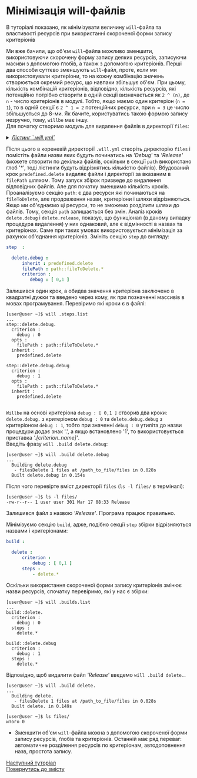 # Мінімізація will-файлів

В туторіалі показано, як мінімізувати величину `will`-файла та властивості ресурсів при використанні скороченої форми запису критеріонів  

Ми вже бачили, що об'єм `will`-файла можливо зменшити, використовуючи скорочену форму запису деяких ресурсів, записуючи масиви з допомогою ґлобів, а також з допомогою критеріонів. Перші два способи суттєво зменшують `will`-файл, проте, коли ми використовували критеріони, то на кожну комбінацію значень створюється окремий ресурс, що навпаки збільшує об'єм. При цьому, кількість комбінацій критеріонів, відповідно, кількість ресурсів, які потенційно потрібно створити в одній секції визначається як `2 ^ (n)`, де `n` - число критеріонів в модулі. Тобто, якщо маємо один критеріон (`n = 1`), то в одній секції є `2 ^ 1 = 2` потенційних ресурси, при `n = 3` це число збільшується до 8-ми. Як бачите, користуватись такою формою запису незручно, тому, `willbe` має іншу.  
Для початку створимо модуль для видалення файлів в директорії `files`:

<details>
    <summary><u><em>Лістинг `.will.yml`</em></u></summary>

```yaml

about :

  name : willFileMinimizing
  description : "To minimize will-file by short write form of criterions"
  version : 0.0.1

path :

  fileToDelete.debug :
    criterion :
       debug : 1
    path : './files/Debug*'

  fileToDelete.release :
    criterion :
       debug : 0
    path : './files/Release*'

step  :

  delete.debug :
      inherit : predefined.delete
      filePath : path::fileToDelete.*
      criterion :
         debug : 1

  delete.release :
      inherit : predefined.delete
      filePath : path::fileToDelete.*
      criterion :
         debug : 0

build :

  delete.debug :
      criterion :
          debug : 1
      steps :
          - delete.*

  delete.release :
      criterion :
          debug : 0
      steps :
          - delete.*

```

</details>

Після цього в кореневій директорії `.will.yml` створіть директорію `files` і помістіть файли назви яких будуть починатись на _'Debug'_ та _'Release'_ (можете створити по декілька файлів, оскільки в секції `path` використано ґлоб '\*', тоді лістинги будуть відрізнятись кількістю файлів).
Вбудований крок `predefined.delete` видаляє файли і директорії за вказаним в `filePath` шляхом. Тому запуск збірок призведе до видалення відповідних файлів. Але для початку зменшимо кількість кроків.
Проаналізуємо секцію `path`: є два ресурси які починаються на `fileToDelete`, але продовження назви, критеріони і шляхи відрізняються. Якщо ми об'єднаємо ці ресурси, то не зможемо розділити шляхи до файлів. Тому, секція `path` залишається без змін.
Аналіз кроків `delete.debug` i `delete.release`, показує, що функціонал (в даному випадку процедура видалення) у них однаковий, але є відмінності в назвах та критеріонах. Саме при таких умовах використовується мінімізація за рахунок об'єднання критеріонів. Змініть секцію `step` до вигляду:

```yaml
step  :

  delete.debug :
      inherit : predefined.delete
      filePath : path::fileToDelete.*
      criterion :
         debug : [ 0,1 ]

```

Залишився один крок, а обидва значення критеріона заключено в квадратні дужки та введено через кому, як при позначенні массивів в мовах програмування.
Перевіримо які кроки є в файлі:

```
[user@user ~]$ will .steps.list
...
step::delete.debug.
  criterion :
    debug : 0
  opts :
    filePath : path::fileToDelete.*
  inherit :
    predefined.delete

step::delete.debug.debug
  criterion :
    debug : 1
  opts :
    filePath : path::fileToDelete.*
  inherit :
    predefined.delete


```

`Willbe` на основі критеріона `debug : [ 0,1 ]` створив два кроки: `delete.debug.` з критеріоном `debug : 0` та `delete.debug.debug` з критеріоном `debug : 1`, тобто при значенні `debug : 0` утиліта до назви процедури додає знак '.', а якщо встановлено '1', то використовується приставка _'.[criterion_name]'_.  
Введіть фразу `will .build delete.debug`:

```
[user@user ~]$ will .build delete.debug
...
  Building delete.debug
   - filesDelete 1 files at /path_to_file/files in 0.028s
  Built delete.debug in 0.154s

```

Після чого перевірте вміст директорії `files` (`ls -l files/` в терміналі):
```
[user@user ~]$ ls -l files/
-rw-r--r-- 1 user user 301 Mar 17 08:33 Release

```

Залишився файл з назвою _'Release'_. Програма працює правильно.  

Мінімізуємо секцію `build`, адже, подібно секції `step` збірки відрізняються назвами і критеріонами:

```yaml
build :

  delete :
      criterion :
          debug : [ 0,1 ]
      steps :
          - delete.*

```

Оскільки використання скороченої форми запису критеріонів змінює назви ресурсів, спочатку перевіримо, які у нас є збірки:

```
[user@user ~]$ will .builds.list
...
build::delete.
  criterion :
    debug : 0
  steps :
    delete.*

build::delete.debug
  criterion :
    debug : 1
  steps :
    delete.*

```

Відповідно, щоб видалити файл _'Release'_ введемо `will .build delete.`.

```
[user@user ~]$ will .build delete.
...
  Building delete.
   - filesDelete 1 files at /path_to_file/files in 0.028s
  Built delete. in 0.149s

```

```
[user@user ~]$ ls files/
итого 0

```

- Зменшити об'єм `will`-файла можна з допомогою скороченої форми запису ресурсів, ґлобів та критеріонів. Останній має ряд переваг: автоматичне розділення ресурсів по критеріонам, автодоповнення назв, простота запису.

[Наступний туторіал](SplitWillFile.md)  
[Повернутись до змісту](../README.md#tutorials)
